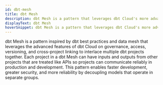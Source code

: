 ```yaml
---
id: dbt-mesh
title: dbt Mesh
description: dbt Mesh is a pattern that leverages dbt Cloud's more advanced features to interlace multiple dbt projects together. 
displayText: dbt Mesh  
hoverSnippet: dbt Mesh is a pattern that leverages dbt Cloud's more advanced features to interlace multiple dbt projects together.
---
```


dbt Mesh is a pattern inspired by dbt best practices and data mesh that leverages the advanced features of dbt Cloud on governance, access, versioning, and cross-project linking to interlace multiple dbt projects together. Each project in a dbt Mesh can have inputs and outputs from other projects that are treated like APIs so projects can communicate reliably in production and development. This pattern enables faster development, greater security, and more reliability by decoupling models that operate in separate groups.